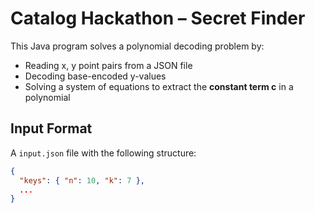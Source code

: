 # Catalog Hackathon – Secret Finder

This Java program solves a polynomial decoding problem by:
- Reading x, y point pairs from a JSON file
- Decoding base-encoded y-values
- Solving a system of equations to extract the **constant term c** in a polynomial

## Input Format
A `input.json` file with the following structure:
```json
{
  "keys": { "n": 10, "k": 7 },
  ...
}
